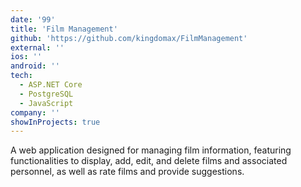 ```yaml
---
date: '99'
title: 'Film Management'
github: 'https://github.com/kingdomax/FilmManagement'
external: ''
ios: ''
android: ''
tech:
  - ASP.NET Core
  - PostgreSQL
  - JavaScript
company: ''
showInProjects: true
---
```


​A web application designed for managing film information, featuring functionalities to display, add, edit, and delete films and associated personnel, as well as rate films and provide suggestions.

